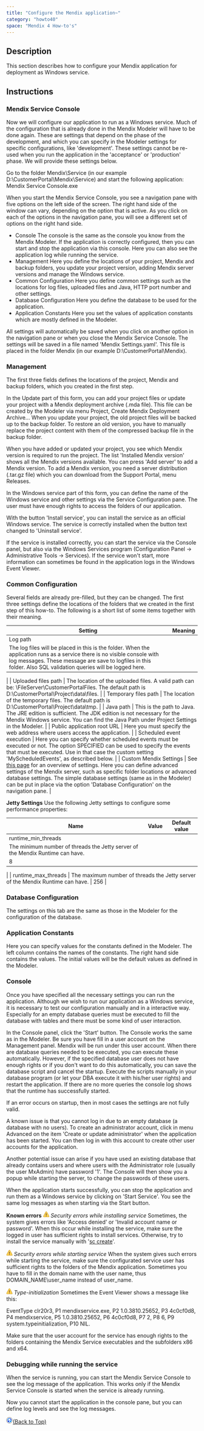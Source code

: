 ```yaml
---
title: "Configure the Mendix application~"
category: "howto40"
space: "Mendix 4 How-to's"
---
```

## Description

This section describes how to configure your Mendix application for deployment as Windows service.

## Instructions

### Mendix Service Console

Now we will configure our application to run as a Windows service. Much of the configuration that is already done in the Mendix Modeler will have to be done again. These are settings that depend on the phase of the development, and which you can specify in the Modeler settings for specific configurations, like 'development'. These settings cannot be re-used when you run the application in the 'acceptance' or 'production' phase. We will provide these settings below.

Go to the folder Mendix\Service (in our example D:\CustomerPortal\Mendix\Service) and start the following application: Mendix Service Console.exe

When you start the Mendix Service Console, you see a navigation pane with five options on the left side of the screen. The right hand side of the window can vary, depending on the option that is active. As you click on each of the options in the navigation pane, you will see a different set of options on the right hand side.

*   Console
    The console is the same as the console you know from the Mendix Modeler. If the application is correctly configured, then you can start and stop the application via this console. Here you can also see the application log while running the service.
*   Management
    Here you define the locations of your project, Mendix and backup folders, you update your project version, adding Mendix server versions and manage the Windows service.
*   Common Configuration
    Here you define common settings such as the locations for log files, uploaded files and Java, HTTP port number and other settings.
*   Database Configuration
    Here you define the database to be used for the application.
*   Application Constants
    Here you set the values of application constants which are mostly defined in the Modeler.

All settings will automatically be saved when you click on another option in the navigation pane or when you close the Mendix Service Console. The settings will be saved in a file named 'Mendix Settings.yaml'. This file is placed in the folder Mendix (in our example D:\CustomerPortal\Mendix).

### Management

The first three fields defines the locations of the project, Mendix and backup folders, which you created in the first step.

In the Update part of this form, you can add your project files or update your project with a Mendix deployment archive (.mda file). This file can be created by the Modeler via menu Project, Create Mendix Deployment Archive... When you update your project, the old project files will be backed up to the backup folder. To restore an old version, you have to manually replace the project content with them of the compressed backup file in the backup folder.

When you have added or updated your project, you see which Mendix version is required to run the project. The list 'Installed Mendix version' shows all the Mendix versions available. You can press 'Add server' to add a Mendix version. To add a Mendix version, you need a server distribution (.tar.gz file) which you can download from the Support Portal, menu Releases.

In the Windows service part of this form, you can define the name of the Windows service and other settings via the Service Configuration pane. The user must have enough rights to access the folders of our application.

With the button 'Install service', you can install the service as an official Windows service. The service is correctly installed when the button text changed to 'Uninstall service'.

If the service is installed correctly, you can start the service via the Console panel, but also via the Windows Services program (Configuration Panel -> Administrative Tools -> Services). If the service won't start, more information can sometimes be found in the application logs in the Windows Event Viewer.

### Common Configuration

Several fields are already pre-filled, but they can be changed.
The first three settings define the locations of the folders that we created in the first step of this how-to. The following is a short list of some items together with their meaning.

| Setting | Meaning |
| --- | --- |
| Log path
 | The log files will be placed in this is the folder. When the application runs as a service there is no visible console with log messages. These message are save to logfiles in this folder. Also SQL validation queries will be logged here.
 |
| Uploaded files path | The location of the uploaded files. A valid path can be: \\FileServer\CustomerPortalFiles. The default path is D:\CustomerPortal\Project\data\files. |
| Temporary files path | The location of the temporary files. The default path is D:\CustomerPortal\Project\data\tmp. |
| Java path
 | This is the path to Java. The JRE edition is sufficient. The JDK edition is not necessary for the Mendix Windows service. You can find the Java Path under Project Settings in the Modeler.
 |
| Public application root URL
 | Here you must specify the web address where users access the application.
 |
| Scheduled event execution
 | Here you can specify whether scheduled events must be executed or not. The option SPECIFIED can be used to specify the events that must be executed. Use in that case the custom setting 'MyScheduledEvents', as described below.
 |
| Custom Mendix Settings
 | See [this page](https://world.mendix.com/display/refguide4/Custom+Settings) for an overview of settings.
Here you can define advanced settings of the Mendix server, such as specific folder locations or advanced database settings. The simple database settings (same as in the Modeler) can be put in place via the option 'Database Configuration' on the navigation pane.
 |

**Jetty Settings**
Use the following Jetty settings to configure some performance properties:

| Name | Value | Default value |
| --- | --- | --- |
| runtime_min_threads
 | The minimum number of threads the Jetty server of the Mendix Runtime can have.
 | 8
 |
| runtime_max_threads
 | The maximum number of threads the Jetty server of the Mendix Runtime can have. | 256
 |

### Database Configuration

The settings on this tab are the same as those in the Modeler for the configuration of the database.

### Application Constants

Here you can specify values for the constants defined in the Modeler. The left column contains the names of the constants. The right hand side contains the values. The initial values will be the default values as defined in the Modeler.

### Console

Once you have specified all the necessary settings you can run the application. Although we wish to run our application as a Windows service, it is necessary to test our configuration manually and in a interactive way. Especially for an empty database queries must be executed to fill the database with tables and there must be some kind of user interaction.

In the Console panel, click the 'Start' button. The Console works the same as in the Modeler. Be sure you have fill in a user account on the Management panel. Mendix will be run under this user account. When there are database queries needed to be executed, you can execute these automatically. However, if the specified database user does not have enough rights or if you don't want to do this automatically, you can save the database script and cancel the startup. Execute the scripts manually in your database program (or let your DBA execute it with his/her user rights) and restart the application. If there are no more queries the console log shows that the runtime has successfully started.

If an error occurs on startup, then in most cases the settings are not fully valid.

A known issue is that you cannot log in due to an empty database (a database with no users). To create an administrator account, click in menu Advanced on the item 'Create or update administrator' when the application has been started. You can then log in with this account to create other user accounts for the application.

Another potential issue can arise if you have used an existing database that already contains users and where users with the Administrator role (usually the user MxAdmin) have password '1'. The Console will then show you a popup while starting the server, to change the passwords of these users.

When the application starts successfully, you can stop the application and run them as a Windows service by clicking on 'Start Service'. You see the same log messages as when starting via the Start button.

**Known errors**
![(warning)](images/icons/emoticons/warning.png) _Security errors while installing service_
Sometimes, the system gives errors like 'Access denied' or 'Invalid account name or password'. When this occur while installing the service, make sure the logged in user has sufficient rights to install services. Otherwise, try to install the service manually with '[sc create](http://support.microsoft.com/kb/251192)'.

![(warning)](images/icons/emoticons/warning.png) _Security errors while starting service_
When the system gives such errors while starting the service, make sure the configurated service user has sufficient rights to the folders of the Mendix application. Sometimes you have to fill in the domain name with the user name, thus DOMAIN_NAME\user_name instead of user_name.

![(warning)](images/icons/emoticons/warning.png) _Type-initialization_
Sometimes the Event Viewer shows a message like this:

EventType clr20r3, P1 mendixservice.exe, P2 1.0.3810.25652, P3 4c0cf0d8, P4 mendixservice, P5 1.0.3810.25652, P6 4c0cf0d8, P7 2, P8 6, P9 system.typeinitialization, P10 NIL.

Make sure that the user account for the service has enough rights to the folders containing the Mendix Service executables and the subfolders x86 and x64.

### Debugging while running the service

When the service is running, you can start the Mendix Service Console to see the log message of the application. This works only if the Mendix Service Console is started when the service is already running.

Now you cannot start the application in the console pane, but you can define log levels and see the log messages.

[![](attachments/819203/917564.png)](Configure+the+Mendix+application~)[(Back to Top)](Configure+the+Mendix+application~)
